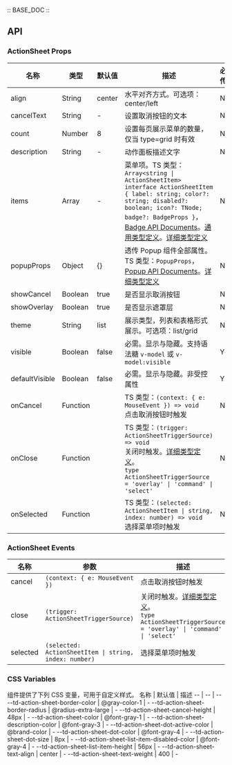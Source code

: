 :: BASE_DOC ::

## API

### ActionSheet Props

名称 | 类型 | 默认值 | 描述 | 必传
-- | -- | -- | -- | --
align | String | center | 水平对齐方式。可选项：center/left | N
cancelText | String | - | 设置取消按钮的文本 | N
count | Number | 8 | 设置每页展示菜单的数量，仅当 type=grid 时有效 | N
description | String | - | 动作面板描述文字 | N
items | Array | - | 菜单项。TS 类型：`Array<string \| ActionSheetItem>` `interface ActionSheetItem { label: string; color?: string; disabled?: boolean; icon?: TNode; badge?: BadgeProps }`，[Badge API Documents](./badge?tab=api)。[通用类型定义](https://github.com/Tencent/tdesign-mobile-vue/blob/develop/src/common.ts)。[详细类型定义](https://github.com/Tencent/tdesign-mobile-vue/tree/develop/src/action-sheet/type.ts) | N
popupProps | Object | {} | 透传 Popup 组件全部属性。TS 类型：`PopupProps`，[Popup API Documents](./popup?tab=api)。[详细类型定义](https://github.com/Tencent/tdesign-mobile-vue/tree/develop/src/action-sheet/type.ts) | N
showCancel | Boolean | true | 是否显示取消按钮 | N
showOverlay | Boolean | true | 是否显示遮罩层 | N
theme | String | list | 展示类型，列表和表格形式展示。可选项：list/grid | N
visible | Boolean | false | 必需。显示与隐藏。支持语法糖 `v-model` 或 `v-model:visible` | Y
defaultVisible | Boolean | false | 必需。显示与隐藏。非受控属性 | Y
onCancel | Function |  | TS 类型：`(context: { e: MouseEvent }) => void`<br/>点击取消按钮时触发 | N
onClose | Function |  | TS 类型：`(trigger: ActionSheetTriggerSource) => void`<br/>关闭时触发。[详细类型定义](https://github.com/Tencent/tdesign-mobile-vue/tree/develop/src/action-sheet/type.ts)。<br/>`type ActionSheetTriggerSource = 'overlay' \| 'command' \| 'select' `<br/> | N
onSelected | Function |  | TS 类型：`(selected: ActionSheetItem \| string, index: number) => void`<br/>选择菜单项时触发 | N

### ActionSheet Events

名称 | 参数 | 描述
-- | -- | --
cancel | `(context: { e: MouseEvent })` | 点击取消按钮时触发
close | `(trigger: ActionSheetTriggerSource)` | 关闭时触发。[详细类型定义](https://github.com/Tencent/tdesign-mobile-vue/tree/develop/src/action-sheet/type.ts)。<br/>`type ActionSheetTriggerSource = 'overlay' \| 'command' \| 'select' `<br/>
selected | `(selected: ActionSheetItem \| string, index: number)` | 选择菜单项时触发

### CSS Variables

组件提供了下列 CSS 变量，可用于自定义样式。
名称 | 默认值 | 描述 
-- | -- | --
--td-action-sheet-border-color | @gray-color-1 | - 
--td-action-sheet-border-radius | @radius-extra-large | - 
--td-action-sheet-cancel-height | 48px | - 
--td-action-sheet-color | @font-gray-1 | - 
--td-action-sheet-description-color | @font-gray-3 | - 
--td-action-sheet-dot-active-color | @brand-color | - 
--td-action-sheet-dot-color | @font-gray-4 | - 
--td-action-sheet-dot-size | 8px | - 
--td-action-sheet-list-item-disabled-color | @font-gray-4 | - 
--td-action-sheet-list-item-height | 56px | - 
--td-action-sheet-text-align | center | - 
--td-action-sheet-text-weight | 400 | -